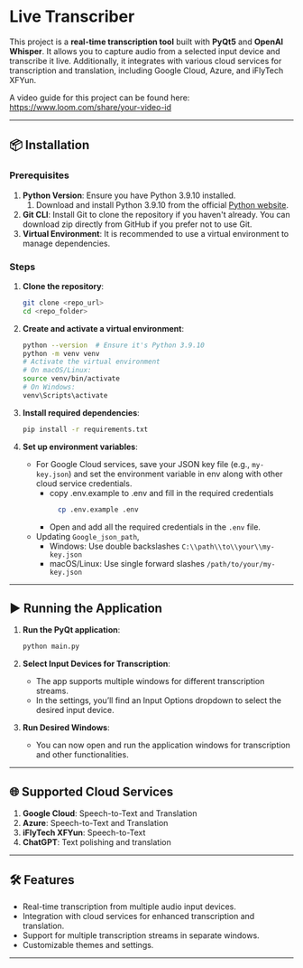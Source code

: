 # Live Transcriber

This project is a **real-time transcription tool** built with **PyQt5** and **OpenAI Whisper**. It allows you to capture audio from a selected input device and transcribe it live. Additionally, it integrates with various cloud services for transcription and translation, including Google Cloud, Azure, and iFlyTech XFYun.

A video guide for this project can be found here: https://www.loom.com/share/your-video-id

---

## 📦 Installation

### Prerequisites

1. **Python Version**: Ensure you have Python 3.9.10 installed.
   1. Download and install Python 3.9.10 from the official [Python website](https://www.python.org/downloads/release/python-3910/).
2. **Git CLI**: Install Git to clone the repository if you haven't already. You can download zip directly from GitHub if you prefer not to use Git.
3. **Virtual Environment**: It is recommended to use a virtual environment to manage dependencies.

### Steps

1. **Clone the repository**:
   ```bash
   git clone <repo_url>
   cd <repo_folder>
   ```

2. **Create and activate a virtual environment**:
   ```bash
   python --version  # Ensure it's Python 3.9.10
   python -m venv venv
   # Activate the virtual environment
   # On macOS/Linux:
   source venv/bin/activate
   # On Windows:
   venv\Scripts\activate
   ```

3. **Install required dependencies**:
   ```bash
   pip install -r requirements.txt
   ```

4. **Set up environment variables**:
   - For Google Cloud services, save your JSON key file (e.g., `my-key.json`) and set the environment variable in env along with other cloud service credentials.
     - copy .env.example to .env and fill in the required credentials
       ```bash
         cp .env.example .env
       ```
     - Open and add all the required credentials in the `.env` file.
   - Updating `Google_json_path`,
     - Windows: Use double backslashes `C:\\path\\to\\your\\my-key.json`
     - macOS/Linux: Use single forward slashes `/path/to/your/my-key.json`

---

## ▶️ Running the Application

1. **Run the PyQt application**:
   ```bash
   python main.py
   ```

2. **Select Input Devices for Transcription**:
   - The app supports multiple windows for different transcription streams.
   - In the settings, you’ll find an Input Options dropdown to select the desired input device.
  
3. **Run Desired Windows**:
   - You can now open and run the application windows for transcription and other functionalities.

---

## 🌐 Supported Cloud Services

1. **Google Cloud**: Speech-to-Text and Translation
2. **Azure**: Speech-to-Text and Translation
3. **iFlyTech XFYun**: Speech-to-Text
4. **ChatGPT**: Text polishing and translation

---

## 🛠️ Features

- Real-time transcription from multiple audio input devices.
- Integration with cloud services for enhanced transcription and translation.
- Support for multiple transcription streams in separate windows.
- Customizable themes and settings.

---